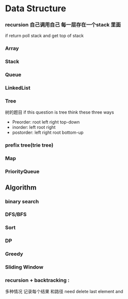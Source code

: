 # Data Structure

### recursion 自己调用自己 每一层存在一个stack 里面

if return poll stack and get top of stack



### Array

### Stack

### Queue

### LinkedList

### Tree

树的题目 if this question is tree think these three ways 

* Preorder: root left right top-down
* inorder: left root right
* postorder: left right root bottom-up

### prefix tree\(trie tree\)

### Map

### PriorityQueue

## Algorithm

### binary search

### DFS/BFS

### Sort

### DP

### Greedy

### Sliding Window 

### recursion + backtracking :

多种情况 记录每个结果 和路径 need delete last element and 









